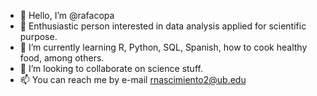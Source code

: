 - 👋 Hello, I’m @rafacopa
- 👀 Enthusiastic person interested in data analysis applied for scientific purpose.
- 🌱 I’m currently learning R, Python, SQL, Spanish, how to cook healthy food, among others.
- 💞️ I’m looking to collaborate on science stuff.
- 📫 You can reach me by e-mail rnascimiento2@ub.edu

<!---
rafacopa/rafacopa is a ✨ special ✨ repository because its `README.md` (this file) appears on your GitHub profile.
You can click the Preview link to take a look at your changes.
--->

